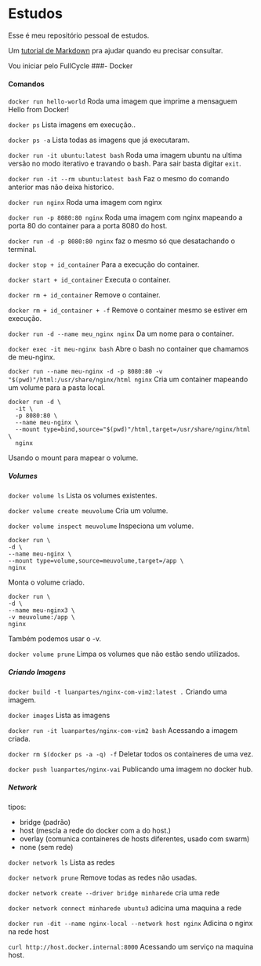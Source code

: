 # Estudos
Esse é meu repositório pessoal de estudos.  

Um [tutorial de Markdown](https://www.w3schools.io/file/markdown-introduction/) pra ajudar quando eu precisar consultar.

Vou iniciar pelo FullCycle
###- Docker 
  #### Comandos 
  `docker run hello-world`
Roda uma imagem que imprime a mensaguem Hello from Docker!

  `docker ps`
Lista imagens em execução..

  `docker ps -a`
Lista todas as imagens que já executaram.


  `docker run -it ubuntu:latest bash`
Roda uma imagem ubuntu na ultima versão no modo iterativo e travando o bash. Para sair basta digitar `exit`.


  `docker run -it --rm ubuntu:latest bash`
Faz o mesmo do comando anterior mas não deixa historico.

  `docker run nginx`
Roda uma imagem com nginx

  `docker run -p 8080:80 nginx`
Roda uma imagem com nginx mapeando a porta 80 do container para a porta 8080 do host.

  `docker run -d -p 8080:80 nginx`
faz o mesmo só que desatachando o terminal. 

  `docker stop + id_container`
Para a execução do container.

  `docker start + id_container`
Executa o container.

  `docker rm + id_container`
Remove o container.

  `docker rm + id_container + -f`
Remove o container mesmo se estiver em execução.

  `docker run -d --name meu_nginx nginx`
Da um nome para o container.

  `docker exec -it meu-nginx bash`
Abre o bash no container que chamamos de meu-nginx.

`docker run --name meu-nginx -d -p 8080:80 -v "$(pwd)"/html:/usr/share/nginx/html nginx`
Cria um container mapeando um volume para a pasta local.

```
docker run -d \
  -it \
  -p 8080:80 \
  --name meu-nginx \
  --mount type=bind,source="$(pwd)"/html,target=/usr/share/nginx/html \
  nginx
```
Usando o mount para mapear o volume.

##### Volumes

`docker volume ls`
Lista os volumes existentes.

`docker volume create meuvolume`
Cria um volume.

`docker volume inspect meuvolume`
Inspeciona um volume.

```
docker run \
-d \
--name meu-nginx \
--mount type=volume,source=meuvolume,target=/app \
nginx 
```
Monta o volume criado.

```
docker run \                   
-d \
--name meu-nginx3 \
-v meuvolume:/app \                               
nginx
```
Também podemos usar o -v.

`docker volume prune`
Limpa os volumes que não estão sendo utilizados.

##### Criando Imagens

`docker build -t luanpartes/nginx-com-vim2:latest .`
Criando uma imagem.

`docker images`
Lista as imagens 

`docker run -it luanpartes/nginx-com-vim2 bash`
Acessando a imagem criada.

`docker rm $(docker ps -a -q) -f`
Deletar todos os containeres de uma vez.

`docker push luanpartes/nginx-vai`
Publicando uma imagem no docker hub.

##### Network

tipos:
- bridge (padrão)
- host (mescla a rede do docker com a do host.)
- overlay (comunica containeres de hosts diferentes, usado com swarm)
- none (sem rede)

`docker network ls`
Lista as redes

`docker network prune`
Remove todas as redes não usadas.


`docker network create --driver bridge minharede`
cria uma rede 

`docker network connect minharede ubuntu3`
adicina uma maquina a rede 

`docker run -dit --name nginx-local --network host nginx`
Adicina o nginx na rede host 


`curl http://host.docker.internal:8000`
Acessando um serviço na maquina host.
